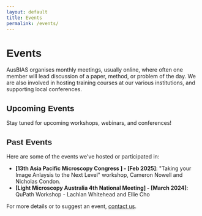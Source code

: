 ```yaml
---
layout: default
title: Events
permalink: /events/
---
```

<style>
@font-face {
  font-family: 'Oswald';
  src: url('/assets/fonts/oswald-regular.ttf');
}

h1, h2, h3, h4, h5, h6 {
  font-family: 'Oswald', sans-serif;
}
</style>
# Events

AusBIAS organises monthly meetings, usually online, where often one member will lead discussion of a paper, method, or problem of the day. 
We are also involved in hosting training courses at our various institutions, and supporting local conferences.

## Upcoming Events
Stay tuned for upcoming workshops, webinars, and conferences!

## Past Events
Here are some of the events we've hosted or participated in:
- **[13th Asia Pacific Microscopy Congress ] - [Feb 2025]**: "Taking your Image Anlaysis to the Next Level" workshop, Cameron Nowell and Nicholas Condon. 
- **[Light Microscopy Australia 4th National Meeting] - [March 2024]**: QuPath Workshop - Lachlan Whitehead and Ellie Cho


For more details or to suggest an event, [contact us](/contact/).
